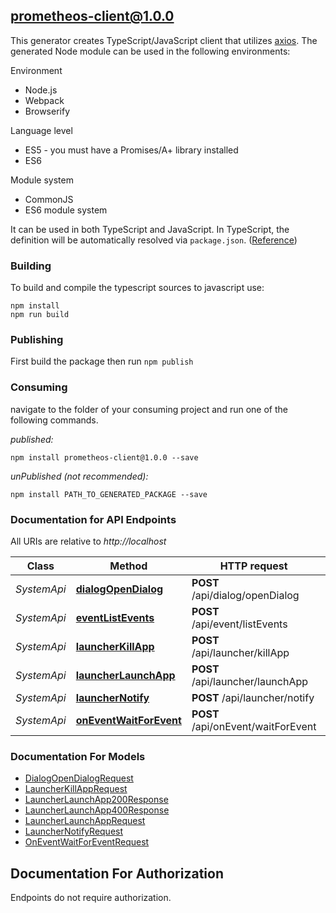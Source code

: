 ## prometheos-client@1.0.0

This generator creates TypeScript/JavaScript client that utilizes [axios](https://github.com/axios/axios). The generated Node module can be used in the following environments:

Environment
* Node.js
* Webpack
* Browserify

Language level
* ES5 - you must have a Promises/A+ library installed
* ES6

Module system
* CommonJS
* ES6 module system

It can be used in both TypeScript and JavaScript. In TypeScript, the definition will be automatically resolved via `package.json`. ([Reference](https://www.typescriptlang.org/docs/handbook/declaration-files/consumption.html))

### Building

To build and compile the typescript sources to javascript use:
```
npm install
npm run build
```

### Publishing

First build the package then run `npm publish`

### Consuming

navigate to the folder of your consuming project and run one of the following commands.

_published:_

```
npm install prometheos-client@1.0.0 --save
```

_unPublished (not recommended):_

```
npm install PATH_TO_GENERATED_PACKAGE --save
```

### Documentation for API Endpoints

All URIs are relative to *http://localhost*

Class | Method | HTTP request | Description
------------ | ------------- | ------------- | -------------
*SystemApi* | [**dialogOpenDialog**](docs/SystemApi.md#dialogopendialog) | **POST** /api/dialog/openDialog | Open Dialog
*SystemApi* | [**eventListEvents**](docs/SystemApi.md#eventlistevents) | **POST** /api/event/listEvents | List Events
*SystemApi* | [**launcherKillApp**](docs/SystemApi.md#launcherkillapp) | **POST** /api/launcher/killApp | Kill App
*SystemApi* | [**launcherLaunchApp**](docs/SystemApi.md#launcherlaunchapp) | **POST** /api/launcher/launchApp | Launch App
*SystemApi* | [**launcherNotify**](docs/SystemApi.md#launchernotify) | **POST** /api/launcher/notify | Notify
*SystemApi* | [**onEventWaitForEvent**](docs/SystemApi.md#oneventwaitforevent) | **POST** /api/onEvent/waitForEvent | Wait For Event


### Documentation For Models

 - [DialogOpenDialogRequest](docs/DialogOpenDialogRequest.md)
 - [LauncherKillAppRequest](docs/LauncherKillAppRequest.md)
 - [LauncherLaunchApp200Response](docs/LauncherLaunchApp200Response.md)
 - [LauncherLaunchApp400Response](docs/LauncherLaunchApp400Response.md)
 - [LauncherLaunchAppRequest](docs/LauncherLaunchAppRequest.md)
 - [LauncherNotifyRequest](docs/LauncherNotifyRequest.md)
 - [OnEventWaitForEventRequest](docs/OnEventWaitForEventRequest.md)


<a id="documentation-for-authorization"></a>
## Documentation For Authorization

Endpoints do not require authorization.

